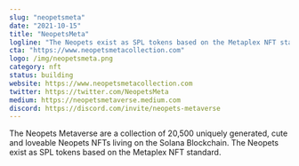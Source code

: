```yaml
---
slug: "neopetsmeta"
date: "2021-10-15"
title: "NeopetsMeta"
logline: "The Neopets exist as SPL tokens based on the Metaplex NFT standard."
cta: "https://www.neopetsmetacollection.com"
logo: /img/neopetsmeta.png
category: nft
status: building
website: https://www.neopetsmetacollection.com
twitter: https://twitter.com/NeopetsMeta
medium: https://neopetsmetaverse.medium.com
discord: https://discord.com/invite/neopets-metaverse
---
```


The Neopets Metaverse are a collection of 20,500 uniquely generated, cute and loveable Neopets NFTs living on the Solana Blockchain.
The Neopets exist as SPL tokens based on the Metaplex NFT standard.

